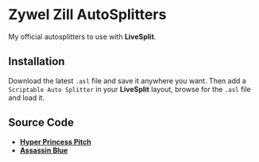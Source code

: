 # Zywel Zill AutoSplitters

My official autosplitters to use with **LiveSplit**.

## Installation

Download the latest `.asl` file and save it anywhere you want. Then add a `Scriptable Auto Splitter` in your **LiveSplit** layout, browse for the `.asl` file and load it.

## Source Code

- **[Hyper Princess Pitch](https://github.com/ZywelZill/zywel-zill-autosplitters/tree/main/Hyper%20Princess%20Pitch)**
- **[Assassin Blue](https://github.com/ZywelZill/zywel-zill-autosplitters/tree/main/Assassin%20Blue)**
